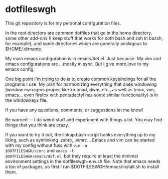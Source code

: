 dotfileswgh
===========

This git repository is for my personal configuration files.

In the root directory are common dotfiles that go in the home directory, some other add-ons (I keep stuff that works for both bash and zsh in bazsh, for example), and some directories which are generally analagous to $HOME/.dirname.

My main emacs configuration is in emacs/def.el.  Just because.  My vim and emacs configurations are ...mostly in sync.  But I give more love to my emacs config.

One big point I'm trying to do is to create common keybindings for all the programs I use.  My plan for harmonizing everything that does windowing (window managers proper, like xmonad, dwm, etc., as well as tmux, vim, emacs... even firefox with pentadactyl has some similar functionality) is in the windowkeys file.

If you have any questions, comments, or suggestions let me know!

Be warned -- I do weird stuff and experiment with things a lot.  You may find things that you think are crazy.

If you want to try it out, the linkup.bash script hooks everything up to my liking, such as symlinking .zshrc, .vimrc...  Emacs and vim can be started with my config without fuss with <code>vim -u $DOTFILESWGH/vimrc</code> and <code>emacs -l $DOTFILESWGH/emacs/def.el</code>, but they require at least the minimal environment settings in the dotfileswgh-env.sh file.  Note that emacs needs a ton of packages, so first I run $DOTFILESWGH/emacs/install.sh to install them.


